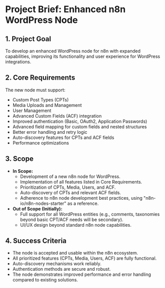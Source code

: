# Project Brief: Enhanced n8n WordPress Node

## 1. Project Goal
To develop an enhanced WordPress node for n8n with expanded capabilities, improving its functionality and user experience for WordPress integrations.

## 2. Core Requirements
The new node must support:
- Custom Post Types (CPTs)
- Media Uploads and Management
- User Management
- Advanced Custom Fields (ACF) integration
- Improved authentication (Basic, OAuth2, Application Passwords)
- Advanced field mapping for custom fields and nested structures
- Better error handling and retry logic
- Auto-discovery features for CPTs and ACF fields
- Performance optimizations

## 3. Scope
- **In Scope:**
    - Development of a new n8n node for WordPress.
    - Implementation of all features listed in Core Requirements.
    - Prioritization of CPTs, Media, Users, and ACF.
    - Auto-discovery of CPTs and relevant ACF fields.
    - Adherence to n8n node development best practices, using "n8n-io/n8n-nodes-starter" as a reference.
- **Out of Scope (Initially):**
    - Full support for all WordPress entities (e.g., comments, taxonomies beyond basic CPT/ACF needs will be secondary).
    - UI/UX design beyond standard n8n node capabilities.

## 4. Success Criteria
- The node is accepted and usable within the n8n ecosystem.
- All prioritized features (CPTs, Media, Users, ACF) are fully functional.
- Auto-discovery mechanisms work reliably.
- Authentication methods are secure and robust.
- The node demonstrates improved performance and error handling compared to existing solutions.
